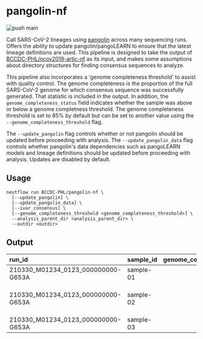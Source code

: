# pangolin-nf

![push main](https://github.com/BCCDC-PHL/pangolin-nf/actions/workflows/push_main.yml/badge.svg)

Call SARS-CoV-2 lineages using [pangolin](https://github.com/cov-lineages/pangolin) across many sequencing runs. Offers the ability to update pangolin/pangoLEARN to ensure that the latest lineage definitions are used. This pipeline is designed to take the output of [BCCDC-PHL/ncov2019-artic-nf](https://github.com/BCCDC-PHL/ncov2019-artic-nf) as its input, and makes some assumptions about directory structures for finding consensus sequences to analyze.

This pipeline also incorporates a 'genome completeness threshold' to assist with quality control. The genome completeness is the proportion of the full SARS-CoV-2 genome for which consensus sequence was successfully generated. That statistic is included in the output. In addition, the `genome_completeness_status` field indicates whether the sample was above or below a genome completness threshold. The genome completeness threshold is set to 85% by default but can be set to another value using the `--genome_completeness_threshold` flag.

The `--update_pangolin` flag controls whether or not pangolin should be updated before proceeding with analysis. The `--update_pangolin_data` flag controls whether pangolin's data dependencies such as pangoLEARN models and lineage definitions should be updated before proceeding with analysis. Updates are disabled by default.

## Usage
```
nextflow run BCCDC-PHL/pangolin-nf \
  [--update_pangolin] \
  [--update_pangolin_data] \
  [--ivar_consensus] \
  [--genome_completeness_threshold <genome_completeness_threshold>] \
  --analysis_parent_dir <analysis_parent_dir> \
  --outdir <outdir>
```

## Output


| run_id                             | sample_id | genome_completeness |        genome_completeness_status  | lineage | conflict | pangoLEARN_version | pangolin_version | pango_version |    status | note |
|:-----------------------------------|:----------|--------------------:|-----------------------------------:|--------:|---------:|-------------------:|-----------------------------:|---------------|-----------|------|
| 210330_M01234_0123_000000000-G653A | sample-01 |                95.1 | ABOVE_GENOME_COMPLETENESS_THRESHOLD | B.1    |        0 |         2021-04-28 |                  2.4              |       v1.1.23 | passed_qc |      |
| 210330_M01234_0123_000000000-G653A | sample-02 |                75.2 | BELOW_GENOME_COMPLETENESS_THRESHOLD | P.1    |        0 |         2021-04-28 |                  2.4              |       v1.1.23 | passed_qc | 15/17 P.1 (B.1.1.28.1) SNPs (1 ref and 0 other)     |
| 210330_M01234_0123_000000000-G653A | sample-03 |                0    | BELOW_GENOME_COMPLETENESS_THRESHOLD | None    |        0 |         2021-04-28 |                  2.4              |       v1.1.23 | fail | N_content:1.0     |


